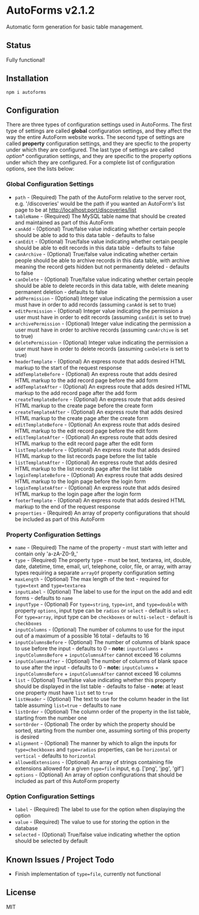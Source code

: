 # AutoForms v2.1.2

Automatic form generation for basic table management.

## Status

Fully functional!

## Installation

`npm i autoforms`

## Configuration

There are three types of configuration settings used in AutoForms.  The first type of settings are called **global** configuration
settings, and they affect the way the entire AutoForm website works.  The second type of settings are called **property** configuration
settings, and they are specfic to the property under which they are configured.  The last type of settings are called *option** configuration
settings, and they are specific to the property options under which they are configured.  For a complete list of configuration options,
see the lists below:

### Global Configuration Settings

* `path` - (Required) The path of the AutoForm relative to the server root, e.g. '/discoveries' would be the path if you wanted an AutoForm's list page to be at [http://localhost:port/discoveries/list](http://localhost:port/discoveries/list)
* `tableName` - (Required) The MySQL table name that should be created and maintained as part of this AutoForm
* `canAdd` - (Optional) True/false value indicating whether certain people should be able to add to this data table - defaults to false
* `canEdit` - (Optional) True/false value indicating whether certain people should be able to edit records in this data table - defaults to false
* `canArchive` - (Optional) True/false value indicating whether certain people should be able to archive records in this data table, with archive meaning the record gets hidden but not permanently deleted - defaults to false
* `canDelete` - (Optional) True/false value indicating whether certain people should be able to delete records in this data table, with delete meaning permanent deletion - defaults to false
* `addPermission` - (Optional) Integer value indicating the permission a user must have in order to add records (assuming `canAdd` is set to true)
* `editPermission` - (Optional) Integer value indicating the permission a user must have in order to edit records (assuming `canEdit` is set to true)
* `archivePermission` - (Optional) Integer value indicating the permission a user must have in order to archive records (assuming `canArchive` is set to true)
* `deletePermission` - (Optional) Integer value indicating the permission a user must have in order to delete records (assuming `canDelete` is set to true)
* `headerTemplate` - (Optional) An express route that adds desired HTML markup to the start of the request response
* `addTemplateBefore` - (Optional) An express route that adds desired HTML markup to the add record page before the add form
* `addTemplateAfter` - (Optional) An express route that adds desired HTML markup to the add record page after the add form
* `createTemplateBefore` - (Optional) An express route that adds desired HTML markup to the create page before the create form
* `createTemplateAfter` - (Optional) An express route that adds desired HTML markup to the create page after the create form
* `editTemplateBefore` - (Optional) An express route that adds desired HTML markup to the edit record page before the edit form
* `editTemplateAfter` - (Optional) An express route that adds desired HTML markup to the edit record page after the edit form
* `listTemplateBefore` - (Optional) An express route that adds desired HTML markup to the list records page before the list table
* `listTemplateAfter` - (Optional) An express route that adds desired HTML markup to the list records page after the list table
* `loginTemplateBefore` - (Optional) An express route that adds desired HTML markup to the login page before the login form
* `loginTemplateAfter` - (Optional) An express route that adds desired HTML markup to the login page after the login form
* `footerTemplate` - (Optional) An express route that adds desired HTML markup to the end of the request response
* `properties` - (Required) An array of property configurations that should be included as part of this AutoForm

### Property Configuration Settings

* `name` - (Required) The name of the property - must start with letter and contain only 'a-zA-Z0-9_'
* `type` - (Required) The property type - must be text, textarea, int, double, date, datetime, time, email, url, telephone, color, file, or array, with array types requiring a separate `arrayOf` property configuration setting
* `maxLength` - (Optional) The max length of the text - required for `type=text` and `type=textarea`
* `inputLabel` - (Optional) The label to use for the input on the add and edit forms - defaults to `name`
* `inputType` - (Optional) For `type=string`, `type=int`, and `type=double` with property `options`, input type can be `radios` or `select` - default is `select`.  For `type=array`, input type can be `checkboxes` or `multi-select` - default is `checkboxes`
* `inputColumns` - (Optional) The number of columns to use for the input out of a maximum of a possible 16 total - defaults to 16
* `inputColumnsBefore` - (Optional) The number of columns of blank space to use before the input - defaults to 0 - **note:** `inputColumns` + `inputColumnsBefore` + `inputColumnsAfter` cannot exceed 16 columns
* `inputColumnsAfter` - (Optional) The number of columns of blank space to use after the input - defaults to 0 - **note:** `inputColumns` + `inputColumnsBefore` + `inputColumnsAfter` cannot exceed 16 columns
* `list` - (Optional) True/false value indicating whether this property should be displayed in the list table - defaults to false - **note:** at least one property must have `list` set to `true`
* `listHeader` - (Optional) The text to use for the column header in the list table assuming `list=true` - defaults to `name`
* `listOrder` - (Optional) The column order of the property in the list table, starting from the number one
* `sortOrder` - (Optional) The order by which the property should be sorted, starting from the number one, assuming sorting of this property is desired
* `alignment` - (Optional) The manner by which to align the inputs for `type=checkboxes` and `type=radios` properties, can be `horizontal` or `vertical` - defaults to `horizontal`
* `allowedExtensions` - (Optional) An array of strings containing file extensions allowed for a given `type=file` input, e.g. ['png', 'jpg', 'gif']
* `options` - (Optional) An array of option configurations that should be included as part of this AutoForm property

### Option Configuration Settings

* `label` - (Required) The label to use for the option when displaying the option
* `value` - (Required) The value to use for storing the option in the database
* `selected` - (Optional) True/false value indicating whether the option should be selected by default

## Known Issues / Project Todo

* Finish implementation of `type=file`, currently not functional

## License

MIT
